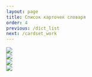 ```yaml
---
layout: page
title: Список карточек словаря
order: 4
previous: /dict_list
next: /cardset_work
---
```


<div class="pic-row"></div>
<div class="pic-right"> 
    <img class="lc-img" src="{{ site.baseurl }}/public/images/card_list.png"> 
</div>

<div class="pic-row pic-right"> 
    <img class="lc-img" src="{{ site.baseurl }}/public/images/cards_app_menu.png"> 
</div>

<div class="pic-row"></div>
<div class="pic-right"> 
    <img sclass="lc-img" src="{{ site.baseurl }}/public/images/card_menu.png"> 
</div>

<div class="pic-right"> 
    <img sclass="lc-img" src="{{ site.baseurl }}/public/images/card_view.png"> 
</div>
<div class="pic-row"></div>
